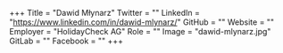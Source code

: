 +++
Title = "Dawid Młynarz"
Twitter = ""
LinkedIn = "https://www.linkedin.com/in/dawid-mlynarz/"
GitHub = ""
Website = ""
Employer = "HolidayCheck AG"
Role = ""
Image = "dawid-mlynarz.jpg"
GitLab = ""
Facebook = ""
+++
